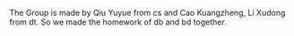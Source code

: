 The Group is made by Qiu Yuyue from cs and Cao Kuangzheng, Li Xudong from dt.
So we made the homework of db and bd together.